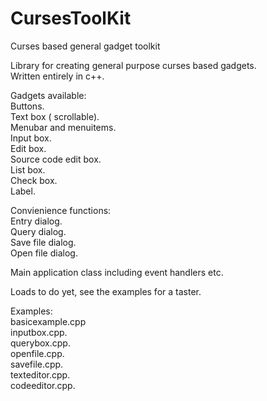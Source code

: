 # CursesToolKit
Curses based general gadget toolkit

Library for creating general purpose curses based gadgets.<br>
Written entirely in c++.

Gadgets available:<br>
Buttons.<br>
Text box ( scrollable).<br>
Menubar and menuitems.<br>
Input box.<br>
Edit box.<br>
Source code edit box.<br>
List box.<br>
Check box.<br>
Label.<br>

Convienience functions:<br>
Entry dialog.<br>
Query dialog.<br>
Save file dialog.<br>
Open file dialog.<br>


Main application class including event handlers etc.

Loads to do yet, see the examples for a taster.

Examples:<br>
basicexample.cpp<br>
inputbox.cpp.<br>
querybox.cpp.<br>
openfile.cpp.<br>
savefile.cpp.<br>
texteditor.cpp.<br>
codeeditor.cpp.<br>
